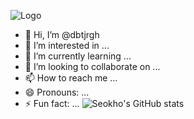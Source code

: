 ![Logo](https://github.com/user-attachments/assets/cf153ac0-919e-4086-a7f9-50c280dc8dc6)

- 👋 Hi, I’m @dbtjrgh
- 👀 I’m interested in ...
- 🌱 I’m currently learning ...
- 💞️ I’m looking to collaborate on ...
- 📫 How to reach me ...
- 😄 Pronouns: ...
- ⚡ Fun fact: ...
![Seokho's GitHub stats](https://github-readme-stats.vercel.app/api?username=dbtjrgh&show_icons=true&theme=transparent)

<!---
dbtjrgh/dbtjrgh is a ✨ special ✨ repository because its `README.md` (this file) appears on your GitHub profile.
You can click the Preview link to take a look at your changes.
--->
